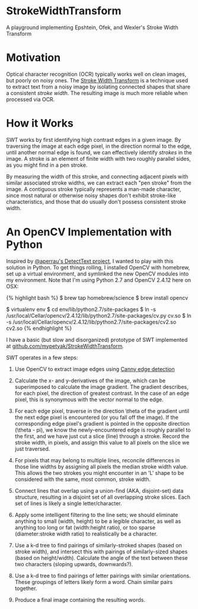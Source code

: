 # StrokeWidthTransform
A playground implementing Epshtein, Ofek, and Wexler's Stroke Width Transform

Motivation
==========
Optical character recognition (OCR) typically works well on clean images, but
poorly on noisy ones. The [Stroke Width
Transform](http://research.microsoft.com/pubs/149305/1509.pdf) is a technique
used to extract text from a noisy image by isolating connected shapes that
share a consistent _stroke width_. The resulting image is much more reliable
when processed via OCR.

How it Works
============
SWT works by first identifying high contrast edges in a given image. By
traversing the image at each edge pixel, in the direction normal to the edge,
until another normal edge is found, we can effectively identify _strokes_ in
the image. A stroke is an element of finite width with two roughly parallel
sides, as you might find in a pen stroke.

By measuring the width of this stroke, and connecting adjacent pixels with
similar associated stroke widths, we can extract each "pen stroke" from the
image.  A contiguous stroke typically represents a man-made character, since
most natural or otherwise noisy shapes don't exhibit stroke-like
characteristics, and those that do usually don't possess consistent stroke width.

An OpenCV Implementation with Python
====================================
Inspired by [@aperrau's DetectText
project](https://github.com/aperrau/detecttext), I wanted to play with this
solution in Python. To get things rolling, I installed OpenCV with homebrew,
set up a virtual environment, and symlinked the new OpenCV modules into my
environment. Note that I'm using Python 2.7 and OpenCV 2.4.12 here on OSX:

{% highlight bash %}
$ brew tap homebrew/science
$ brew install opencv

$ virtualenv env
$ cd env/lib/python2.7/site-packages
$ ln -s /usr/local/Cellar/opencv/2.4.12/lib/python2.7/site-packages/cv.py cv.so
$ ln -s /usr/local/Cellar/opencv/2.4.12/lib/python2.7/site-packages/cv2.so cv2.so
{% endhighlight %}

I have a basic (but slow and disorganized) prototype of SWT implemented at
[github.com/mypetyak/StrokeWidthTransform](github.com/mypetyak/StrokeWidthTransform).

SWT operates in a few steps:  

1. Use OpenCV to extract image edges using [Canny edge
detection](https://en.wikipedia.org/wiki/Canny_edge_detector)

2. Calculate the x- and y-derivatives of the image, which can be superimposed
to calculate the image gradient. The gradient describes, for each pixel, the
direction of greatest contrast. In the case of an edge pixel, this is
synonymous with the vector normal to the edge.

3. For each edge pixel, traverse in the direction \theta of the gradient until the
next edge pixel is encountered (or you fall off the image). If the
corresponding edge pixel's gradient is pointed in the opposite direction
(\theta - pi), we know the newly-encountered edge is roughly parallel to the
first, and we have just cut a slice (line) through a stroke. Record the stroke width,
in pixels, and assign this value to all pixels on the slice we just traversed.

4. For pixels that may belong to multiple lines, reconcile differences in those
line widths by assigning all pixels the median stroke width value. This allows 
the two strokes you might encounter in an 'L' shape to be considered with the
same, most common, stroke width.

5. Connect lines that overlap using a union-find (AKA, disjoint-set) data
structure, resulting in a disjoint set of all overlapping stroke slices. Each
set of lines is likely a single letter/character.

6. Apply some intelligent filtering to the line sets; we should eliminate
anything to small (width, height) to be a legible character, as well as
anything too long or fat (width:height ratio), or too sparse (diameter:stroke
width ratio) to realistically be a character.

7. Use a k-d tree to find pairings of similarly-stroked shapes (based on
stroke width), and intersect this with pairings of similarly-sized shapes
(based on height/width). Calculate the angle of the text between these two
characters (sloping upwards, downwards?).

8. Use a k-d tree to find pairings of letter pairings with similar
orientations. These groupings of letters likely form a word. Chain similar
pairs together.

9. Produce a final image containing the resulting words.

